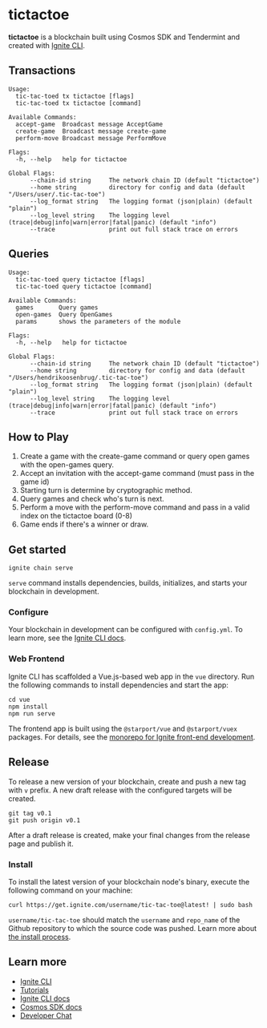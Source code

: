 # tictactoe

**tictactoe** is a blockchain built using Cosmos SDK and Tendermint and created with [Ignite CLI](https://ignite.com/cli).

## Transactions

```
Usage:
  tic-tac-toed tx tictactoe [flags]
  tic-tac-toed tx tictactoe [command]

Available Commands:
  accept-game  Broadcast message AcceptGame
  create-game  Broadcast message create-game
  perform-move Broadcast message PerformMove

Flags:
  -h, --help   help for tictactoe

Global Flags:
      --chain-id string     The network chain ID (default "tictactoe")
      --home string         directory for config and data (default "/Users/user/.tic-tac-toe")
      --log_format string   The logging format (json|plain) (default "plain")
      --log_level string    The logging level (trace|debug|info|warn|error|fatal|panic) (default "info")
      --trace               print out full stack trace on errors
```

## Queries

```
Usage:
  tic-tac-toed query tictactoe [flags]
  tic-tac-toed query tictactoe [command]

Available Commands:
  games       Query games
  open-games  Query OpenGames
  params      shows the parameters of the module

Flags:
  -h, --help   help for tictactoe

Global Flags:
      --chain-id string     The network chain ID (default "tictactoe")
      --home string         directory for config and data (default "/Users/hendrikoosenbrug/.tic-tac-toe")
      --log_format string   The logging format (json|plain) (default "plain")
      --log_level string    The logging level (trace|debug|info|warn|error|fatal|panic) (default "info")
      --trace               print out full stack trace on errors
```

## How to Play

1. Create a game with the create-game command or query open games with the open-games query.
2. Accept an invitation with the accept-game command (must pass in the game id)
3. Starting turn is determine by cryptographic method.
4. Query games and check who's turn is next.
5. Perform a move with the perform-move command and pass in a valid index on the tictactoe board (0-8)
6. Game ends if there's a winner or draw.

## Get started

```
ignite chain serve
```

`serve` command installs dependencies, builds, initializes, and starts your blockchain in development.

### Configure

Your blockchain in development can be configured with `config.yml`. To learn more, see the [Ignite CLI docs](https://docs.ignite.com).

### Web Frontend

Ignite CLI has scaffolded a Vue.js-based web app in the `vue` directory. Run the following commands to install dependencies and start the app:

```
cd vue
npm install
npm run serve
```

The frontend app is built using the `@starport/vue` and `@starport/vuex` packages. For details, see the [monorepo for Ignite front-end development](https://github.com/ignite/web).

## Release

To release a new version of your blockchain, create and push a new tag with `v` prefix. A new draft release with the configured targets will be created.

```
git tag v0.1
git push origin v0.1
```

After a draft release is created, make your final changes from the release page and publish it.

### Install

To install the latest version of your blockchain node's binary, execute the following command on your machine:

```
curl https://get.ignite.com/username/tic-tac-toe@latest! | sudo bash
```

`username/tic-tac-toe` should match the `username` and `repo_name` of the Github repository to which the source code was pushed. Learn more about [the install process](https://github.com/allinbits/starport-installer).

## Learn more

- [Ignite CLI](https://ignite.com/cli)
- [Tutorials](https://docs.ignite.com/guide)
- [Ignite CLI docs](https://docs.ignite.com)
- [Cosmos SDK docs](https://docs.cosmos.network)
- [Developer Chat](https://discord.gg/ignite)

